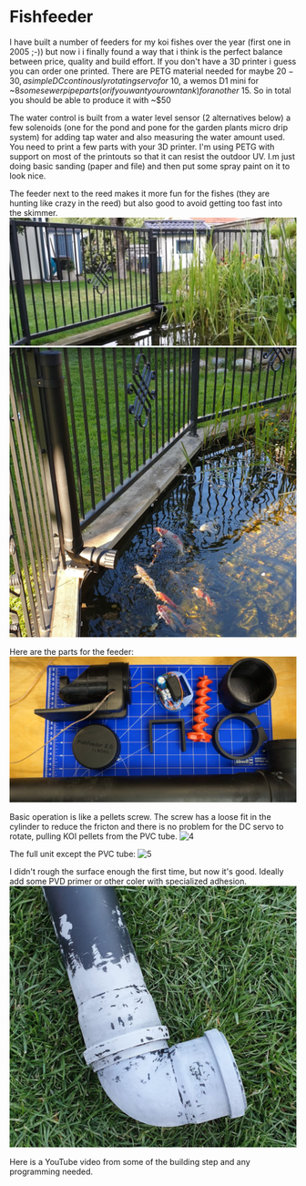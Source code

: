 # Fishfeeder

I have built a number of feeders for my koi fishes over the year (first one in 2005 ;-)) but now i i finally found a way that i think is the perfect balance between price, quality and build effort. If you don't have a 3D printer i guess you can order one printed. There are PETG material needed for maybe $20-30, a simple DC continously rotating servo for ~$10, a wemos D1 mini for ~$8 some sewer pipe parts (or if you want your own tank) for another ~$15. So in total you should be able to produce it with ~$50 

The water control is built from a water level sensor (2 alternatives below) a few solenoids (one for the pond and pone for the garden plants micro drip system) for adding tap water and also measuring the water amount used. You need to print a few parts with your 3D printer. I'm using PETG with support on most of the printouts so that it can resist the outdoor UV. I.m just doing basic sanding (paper and file) and then put some spray paint on it to look nice.


The feeder next to the reed makes it more fun for the fishes (they are hunting like crazy in the reed) but also good to avoid getting too fast into the skimmer.
![1](https://github.com/boanjo/boanjo.github.io/blob/master/poseidon_fishfeeder_all.PNG?raw=true "The feeder")
![2](https://github.com/boanjo/boanjo.github.io/blob/master/poseidon_fishfeeder_result.JPG?raw=true "The feeder2")


Here are the parts for the feeder:
![3](https://github.com/boanjo/boanjo.github.io/blob/master/poseidon_fishfeeder_parts.PNG?raw=true "PVC pipes and some 3D prints")


Basic operation is like a pellets screw. The screw has a loose fit in the cylinder to reduce the fricton and there is no problem for the DC servo to rotate, pulling KOI pellets from the PVC tube.
![4](https://github.com/boanjo/boanjo.github.io/blob/master/poseidon_fishfeeer_assembly.PNG?raw=true "Basic operation")

The full unit except the PVC tube:
![5](https://github.com/boanjo/boanjo.github.io/blob/master/poseidon_fishfeeer_assembly_2.PNG?raw=true "Feeder kit")


I didn't rough the surface enough the first time, but now it's good. Ideally add some PVD primer or other coler with specialized adhesion.
![6](https://github.com/boanjo/boanjo.github.io/blob/master/poseidon_fishfeeder_tube.JPG?raw=true "PVC pipes and some 3D prints")


Here is a YouTube video from some of the building step and any programming needed.
